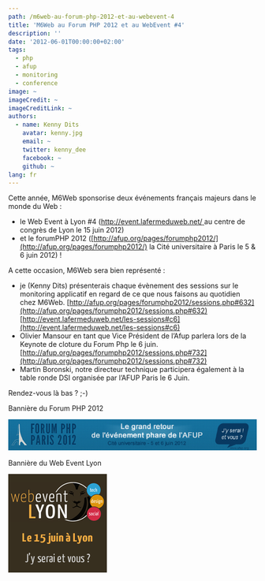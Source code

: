 ```yaml
---
path: /m6web-au-forum-php-2012-et-au-webevent-4
title: 'M6Web au Forum PHP 2012 et au WebEvent #4'
description: ''
date: '2012-06-01T00:00:00+02:00'
tags:
  - php
  - afup
  - monitoring
  - conference
image: ~
imageCredit: ~
imageCreditLink: ~
authors:
  - name: Kenny Dits
    avatar: kenny.jpg
    email: ~
    twitter: kenny_dee
    facebook: ~
    github: ~
lang: fr
---
```


Cette année, M6Web sponsorise deux événements français majeurs dans le monde du Web :



- le Web Event à Lyon #4 ([http://event.lafermeduweb.net/ ](http://event.lafermeduweb.net/)au centre de congrès de Lyon le 15 juin 2012)
- et le forumPHP 2012 ([http://afup.org/pages/forumphp2012/](http://afup.org/pages/forumphp2012/) la Cité universitaire à Paris le 5 & 6 juin 2012) !

A cette occasion, M6Web sera bien représenté :

- je (Kenny Dits) présenterais chaque évènement des sessions sur le monitoring applicatif en regard de ce que nous faisons au quotidien chez M6Web. [http://afup.org/pages/forumphp2012/sessions.php#632](http://afup.org/pages/forumphp2012/sessions.php#632)  
[http://event.lafermeduweb.net/les-sessions#c6](http://event.lafermeduweb.net/les-sessions#c6)
- Olivier Mansour en tant que Vice Président de l’Afup parlera lors de la Keynote de cloture du Forum Php le 6 juin. [http://afup.org/pages/forumphp2012/sessions.php#732](http://afup.org/pages/forumphp2012/sessions.php#732)
- Martin Boronski, notre directeur technique participera également à la table ronde DSI organisée par l’AFUP Paris le 6 Juin.

Rendez-vous là bas ? ;-)




Bannière du Forum PHP 2012

![Bannière du Forum PHP 2012](./0-00-30-83-201206-ob_152c4d_bandeau-forum-php-2012-fr-large.jpg)


Bannière du Web Event Lyon

![Bannière du Web Event Lyon](./0-00-30-83-201206-ob_681156_webeventlyon-jyserai-dark.png)

